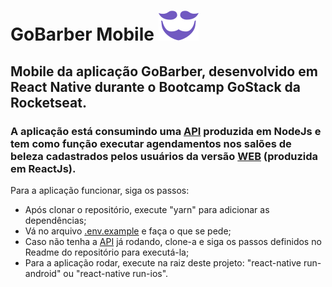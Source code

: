 # GoBarber Mobile ![logo](./logo-purple.svg)
## Mobile da aplicação GoBarber, desenvolvido em React Native durante o Bootcamp GoStack da Rocketseat.
### A aplicação está consumindo uma <a href="https://github.com/ManoelPradoMark22/API-GoBarber">API</a> produzida em NodeJs e tem como função executar agendamentos nos salões de beleza cadastrados pelos usuários da versão <a href="https://github.com/ManoelPradoMark22/app-Gobarber-WEB">WEB</a> (produzida em ReactJs).

Para a aplicação funcionar, siga os passos:
<ul>

<li>
Após clonar o repositório, execute "yarn" para adicionar as dependências;
</li>

<li>
Vá no arquivo <a href="https://github.com/ManoelPradoMark22/app-GoBarber-Mobile/blob/master/.env.example">.env.example</a> e faça o que se pede;
</li>

<li>
Caso não tenha a <a href="https://github.com/ManoelPradoMark22/API-GoBarber">API</a> já rodando, clone-a e siga os passos definidos no Readme do repositório para executá-la;
</li>

<li>
Para a aplicação rodar, execute na raiz deste projeto: "react-native run-android" ou "react-native run-ios".
</li>

</ul>
